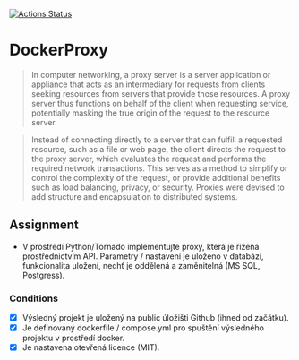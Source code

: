 [![Actions Status](https://github.com/SirLovi/DockerProxy/workflows/Build%20and%20test/badge.svg)](https://github.com/SirLovi/DockerProxy/actions)

# DockerProxy

> In computer networking, a proxy server is a server application or appliance that acts as an intermediary for requests from clients seeking resources from servers that provide those resources. A proxy server thus functions on behalf of the client when requesting service, potentially masking the true origin of the request to the resource server.

> Instead of connecting directly to a server that can fulfill a requested resource, such as a file or web page, the client directs the request to the proxy server, which evaluates the request and performs the required network transactions. This serves as a method to simplify or control the complexity of the request, or provide additional benefits such as load balancing, privacy, or security. Proxies were devised to add structure and encapsulation to distributed systems.

## Assignment

- V prostředí Python/Tornado implementujte proxy, která je řízena prostřednictvím API. Parametry / nastavení je uloženo v databázi, funkcionalita uložení, nechť je oddělená a zaměnitelná (MS SQL, Postgress).

### Conditions

* [x] Výsledný projekt je uložený na public úložišti Github (ihned od začátku).
* [x] Je definovaný dockerfile / compose.yml pro spuštění výsledného projektu v prostředí docker.
* [x] Je nastavena otevřená licence (MIT).
